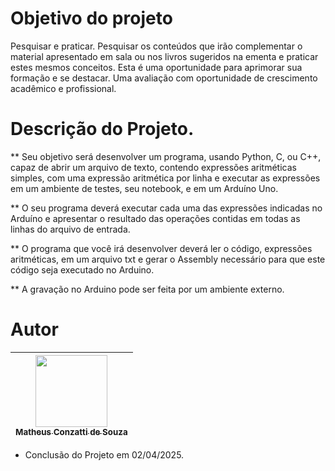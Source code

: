 # Objetivo do projeto

Pesquisar e praticar. Pesquisar os conteúdos que irão complementar o material apresentado em sala ou nos livros sugeridos na ementa e praticar estes mesmos conceitos. Esta é uma oportunidade para aprimorar sua formação e se destacar. Uma avaliação com oportunidade de crescimento acadêmico e profissional.

# Descrição do Projeto.

** Seu objetivo será desenvolver um programa, usando Python, C, ou C++, capaz de abrir um arquivo de texto, contendo expressões aritméticas simples, com uma expressão aritmética por linha e executar as expressões em um ambiente de testes, seu notebook, e em um Arduíno Uno.

** O seu programa deverá executar cada uma das expressões indicadas no Arduíno e apresentar o resultado das operações contidas em todas as linhas do arquivo de entrada.

** O programa que você irá desenvolver deverá ler o código, expressões aritméticas, em um arquivo txt e gerar o Assembly necessário para que este código seja executado no Arduino. 

** A gravação no Arduino pode ser feita por um ambiente externo.

# Autor

| [<img loading="lazy" src="https://avatars.githubusercontent.com/u/37356058?v=4" width=115><br><sub>Matheus Conzatti de Souza</sub>](https://github.com/Matheus-Conzatti) |  
| :---: |

- Conclusão do Projeto em 02/04/2025.
